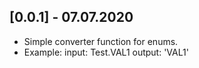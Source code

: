 ## [0.0.1] - 07.07.2020

* Simple converter function for enums.
* Example: input: Test.VAL1 output: 'VAL1'
